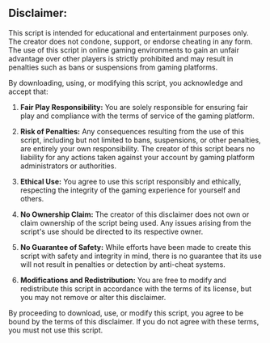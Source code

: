 ## **Disclaimer:**

This script is intended for educational and entertainment purposes only. The creator does not condone, support, or endorse cheating in any form. The use of this script in online gaming environments to gain an unfair advantage over other players is strictly prohibited and may result in penalties such as bans or suspensions from gaming platforms.

By downloading, using, or modifying this script, you acknowledge and accept that:

1. **Fair Play Responsibility:** You are solely responsible for ensuring fair play and compliance with the terms of service of the gaming platform.
   
2. **Risk of Penalties:** Any consequences resulting from the use of this script, including but not limited to bans, suspensions, or other penalties, are entirely your own responsibility. The creator of this script bears no liability for any actions taken against your account by gaming platform administrators or authorities.

3. **Ethical Use:** You agree to use this script responsibly and ethically, respecting the integrity of the gaming experience for yourself and others.

4. **No Ownership Claim:** The creator of this disclaimer does not own or claim ownership of the script being used. Any issues arising from the script's use should be directed to its respective owner.

5. **No Guarantee of Safety:** While efforts have been made to create this script with safety and integrity in mind, there is no guarantee that its use will not result in penalties or detection by anti-cheat systems.

6. **Modifications and Redistribution:** You are free to modify and redistribute this script in accordance with the terms of its license, but you may not remove or alter this disclaimer.

By proceeding to download, use, or modify this script, you agree to be bound by the terms of this disclaimer. If you do not agree with these terms, you must not use this script.

